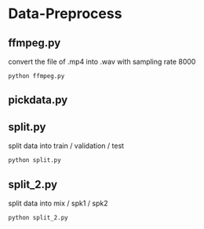 # Data-Preprocess

## ffmpeg.py

convert the file of .mp4 into .wav with sampling rate 8000

`python ffmpeg.py`

## pickdata.py


## split.py

split data into train / validation / test

`python split.py`


## split_2.py

split data into mix / spk1 / spk2

`python split_2.py`
